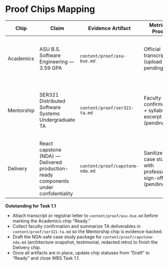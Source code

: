 # Proof Chips Mapping

| Chip | Claim | Evidence Artifact | Metric / Proof | Status | Recruiter Value |
| --- | --- | --- | --- | --- | --- |
| Academics | ASU B.S. Software Engineering — 3.59 GPA | `content/proof/asu-bse.md` | Official transcript (upload pending) | Draft | Shows sustained academic rigor in accredited SWE program. |
| Mentorship | SER321 Distributed Software Systems Undergraduate TA | `content/proof/ser321-ta.md` | Faculty confirmation + syllabus excerpt (pending) | Draft | Demonstrates mastery of distributed systems and trust to guide peers through hardest course. |
| Delivery | React capstone (NDA) — Delivered production-ready components under confidentiality | `content/proof/capstone-nda.md` | Sanitized case study with professor sign-off (pending) | Draft | Signals ability to ship reliable features on schedule even under constraints. |

**Outstanding for Task 1.1**
- Attach transcript or registrar letter to `content/proof/asu-bse.md` before marking the Academics chip “Ready.”
- Collect faculty confirmation and summarize TA deliverables in `content/proof/ser321-ta.md` so the Mentorship chip is evidence-backed.
- Draft the NDA-safe case study package for `content/proof/capstone-nda.md` (architecture snapshot, testimonial, redacted retro) to finish the Delivery chip.
- Once all artifacts are in place, update chip statuses from “Draft” to “Ready” and close WBS Task 1.1.
